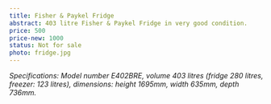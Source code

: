 ```yaml
---
title: Fisher & Paykel Fridge
abstract: 403 litre Fisher & Paykel Fridge in very good condition.
price: 500
price-new: 1000
status: Not for sale
photo: fridge.jpg
---
```

_Specifications: Model number E402BRE, volume 403 litres (fridge 280 litres, freezer: 123 litres), dimensions: height 1695mm, width 635mm, depth 736mm._
